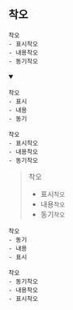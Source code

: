 ## 착오
```
착오
- 표시착오
- 내용착오
- 동기착오
```
<details open>
    <summary></summary>

```
착오
- 표시
- 내용
- 동기
```
```
착오
- 표시착오
- 내용착오
- 동기착오
```
> 착오
> - 표시`착오`
> - 내용`착오`
> - 동기`착오`


```
착오
- 동기
- 내용
- 표시
```
```
착오
- 동기착오
- 내용착오
- 표시착오
```
</details>
